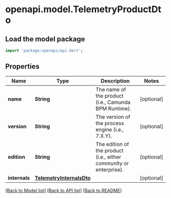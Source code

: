 # openapi.model.TelemetryProductDto

## Load the model package
```dart
import 'package:openapi/api.dart';
```

## Properties
Name | Type | Description | Notes
------------ | ------------- | ------------- | -------------
**name** | **String** | The name of the product (i.e., Camunda BPM Runtime). | [optional] 
**version** | **String** | The version of the process engine (i.e., 7.X.Y). | [optional] 
**edition** | **String** | The edition of the product (i.e., either community or enterprise). | [optional] 
**internals** | [**TelemetryInternalsDto**](TelemetryInternalsDto.md) |  | [optional] 

[[Back to Model list]](../README.md#documentation-for-models) [[Back to API list]](../README.md#documentation-for-api-endpoints) [[Back to README]](../README.md)


